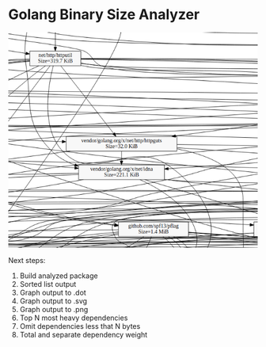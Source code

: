 # Golang Binary Size Analyzer

![Result example](/docs/graph.png?raw=true)

Next steps:

1. Build analyzed package
2. Sorted list output
3. Graph output to .dot
4. Graph output to .svg
5. Graph output to .png
6. Top N most heavy dependencies
7. Omit dependencies less that N bytes
8. Total and separate dependency weight
